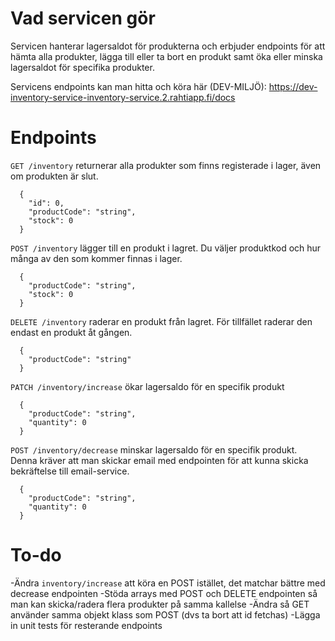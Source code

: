 # Vad servicen gör
Servicen hanterar lagersaldot för produkterna och erbjuder endpoints för att hämta alla produkter, lägga till eller ta bort en produkt samt öka eller minska lagersaldot för specifika produkter.

Servicens endpoints kan man hitta och köra här (DEV-MILJÖ): https://dev-inventory-service-inventory-service.2.rahtiapp.fi/docs 

# Endpoints
```GET /inventory``` returnerar alla produkter som finns registerade i lager, även om produkten är slut.
```
  {
    "id": 0,
    "productCode": "string",
    "stock": 0
  }
```
```POST /inventory``` lägger till en produkt i lagret. Du väljer produktkod och hur många av den som kommer finnas i lager.
```
  {
    "productCode": "string",
    "stock": 0
  }
```
```DELETE /inventory``` raderar en produkt från lagret. För tillfället raderar den endast en produkt åt gången.
```
  {
    "productCode": "string"   
  }
```
```PATCH /inventory/increase``` ökar lagersaldo för en specifik produkt
```
  {
    "productCode": "string",
    "quantity": 0
  }
```
```POST /inventory/decrease``` minskar lagersaldo för en specifik produkt. Denna kräver att man skickar email med endpointen för att kunna skicka bekräftelse till email-service. 
```
  {
    "productCode": "string",
    "quantity": 0
  }
```

# To-do
-Ändra ```inventory/increase``` att köra en POST istället, det matchar bättre med decrease endpointen
-Stöda arrays med POST och DELETE endpointen så man kan skicka/radera flera produkter på samma kallelse
-Ändra så GET använder samma objekt klass som POST (dvs ta bort att id fetchas)
-Lägga in unit tests för resterande endpoints
